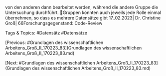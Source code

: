 von den anderen dann bearbeitet werden, während die andere Gruppe die 
Untersuchung durchführt.
Gruppen könnten auch jeweils jede Rolle einmal übernehmen, so dass es 
mehrere Datensätze gibt
17..02.2023| Dr. Christine Groß| 66Forschungsgegenstand: Code-Review

   Tags & Topics:
   #Datensätz
   #Datensätze

[Previous: #Grundlagen des wissenschaftlichen Arbeitens_Groß_II_170223_83](Grundlagen des wissenschaftlichen Arbeitens_Groß_II_170223_83.md)

[Next: #Grundlagen des wissenschaftlichen Arbeitens_Groß_II_170223_83](Grundlagen des wissenschaftlichen Arbeitens_Groß_II_170223_83.md)